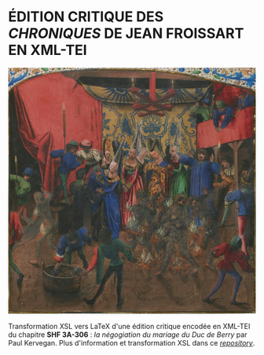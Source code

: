 # ÉDITION CRITIQUE DES *CHRONIQUES* DE JEAN FROISSART EN XML-TEI

![Froissart](froissart.jpg)

Transformation XSL vers LaTeX d'une édition critique encodée en XML-TEI du chapitre 
**SHF 3A-306** : *la négogiation du mariage du Duc de Berry* par Paul Kervegan. Plus d'information et transformation XSL dans ce [*repository*](https://github.com/paulhectork/tnah2021_xsl_rendu).
